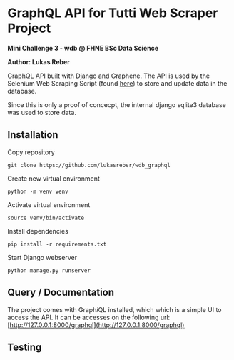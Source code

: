 # GraphQL API for Tutti Web Scraper Project

**Mini Challenge 3 - wdb @ FHNE BSc Data Science**

**Author: Lukas Reber**

GraphQL API built with Django and Graphene. The API is used by the Selenium Web Scraping Script (found [here](https://github.com/lukasreber/wdb_scraper)) to store and update data in the database.

Since this is only a proof of concecpt, the internal django sqlite3 database was used to store data.

## Installation

Copy repository

    git clone https://github.com/lukasreber/wdb_graphql

Create new virtual environment

    python -m venv venv

Activate virtual environment

    source venv/bin/activate

Install dependencies

    pip install -r requirements.txt

Start Django webserver

    python manage.py runserver

## Query / Documentation

The project comes with Graph*i*QL installed, which which is a simple UI to access the API. It can be accesses on the following url: [http://127.0.0.1:8000/graphql](http://127.0.0.1:8000/graphql)

## Testing
